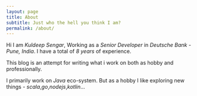 ```yaml
---
layout: page
title: About
subtitle: Just who the hell you think I am?
permalink: /about/
---
```

Hi I am *Kuldeep Sengar*, Working as a *Senior Developer* in *Deutsche Bank - Pune, India*. I have a total of *8 years* of experience.

This blog is an attempt for writing what i work on both as hobby and professionally.

I primarily work on *Java* eco-system. But as a hobby I like exploring new things - *scala*,*go*,*nodejs*,*kotlin*...
